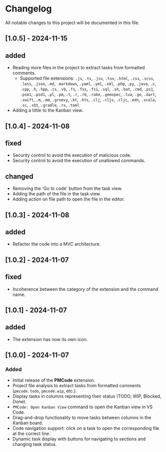 # Changelog

All notable changes to this project will be documented in this file.

## [1.0.5] - 2024-11-15
## added
- Reading more files in the project to extract tasks from formatted comments.
  - Supported file extensions: `.js`, `.ts`, `.jsx`, `.tsx`, `.html`, `.css`, `.scss`, `.less`, `.json`, `.md`, `.markdown`, `.yaml`, `.yml`, `.xml`, `.php`, `.py`, `.java`, `.c`, `.cpp`, `.h`, `.hpp`, `.cs`, `.vb`, `.fs`, `.fsx`, `.fsi`, `.sql`, `.sh`, `.bat`, `.cmd`, `.ps1`, `.psm1`, `.psd1`, `.pl`, `.pm`, `.t`, `.r`, `.rb`, `.rake`, `.gemspec`, `.lua`, `.go`, `.dart`, `.swift`, `.m`, `.mm`, `.groovy`, `.kt`, `.kts`, `.clj`, `.cljs`, `.cljc`, `.edn`, `.scala`, `.sc`, `.sbt`, `.gradle`, `.rs`, `.toml`
- Adding a tittle to the Kanban view.

## [1.0.4] - 2024-11-08
## fixed
- Security control to avoid the execution of malicious code.
- Security control to avoid the execution of unallowed commands.

## changed
- Removing the 'Go to code' button from the task view.
- Adding the path of the file in the task view.
- Adding action on file path to open the file in the editor.

## [1.0.3] - 2024-11-08
## added
- Refactor the code into a MVC architecture.

## [1.0.2] - 2024-11-07
## fixed
- Incoherence between the category of the extension and the command name.

## [1.0.1] - 2024-11-07
## added
- The extension has now its own icon.

## [1.0.0] - 2024-11-07
### Added
- Initial release of the **PMCode** extension.
- Project file analysis to extract tasks from formatted comments (`pmcode.todo`, `pmcode.wip`, etc.).
- Display tasks in columns representing their status (TODO, WIP, Blocked, Done).
- `PMCode: Open Kanban View` command to open the Kanban view in VS Code.
- Drag-and-drop functionality to move tasks between columns in the Kanban board.
- Code navigation support: click on a task to open the corresponding file at the correct line.
- Dynamic task display with buttons for navigating to sections and changing task status.
